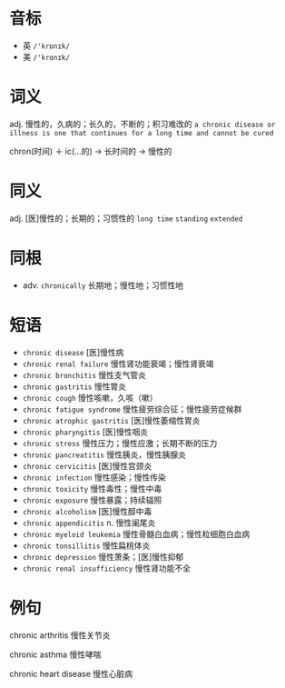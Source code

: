# 音标

- 英 `/'krɒnɪk/`
- 美 `/'krɑnɪk/`

# 词义

adj. 慢性的，久病的；长久的，不断的；积习难改的
`a chronic disease or illness is one that continues for a long time and cannot be cured`



chron(时间) ＋ ic(…的) → 长时间的 → 慢性的

# 同义

adj. [医]慢性的；长期的；习惯性的
`long time` `standing` `extended`

# 同根

- adv. `chronically` 长期地；慢性地；习惯性地

# 短语

- `chronic disease` [医]慢性病
- `chronic renal failure` 慢性肾功能衰竭；慢性肾衰竭
- `chronic bronchitis` 慢性支气管炎
- `chronic gastritis` 慢性胃炎
- `chronic cough` 慢性咳嗽，久咳（嗽）
- `chronic fatigue syndrome` 慢性疲劳综合征；慢性疲劳症候群
- `chronic atrophic gastritis` [医]慢性萎缩性胃炎
- `chronic pharyngitis` [医]慢性咽炎
- `chronic stress` 慢性压力；慢性应激；长期不断的压力
- `chronic pancreatitis` 慢性胰炎，慢性胰腺炎
- `chronic cervicitis` [医]慢性宫颈炎
- `chronic infection` 慢性感染；慢性传染
- `chronic toxicity` 慢性毒性；慢性中毒
- `chronic exposure` 慢性暴露；持续辐照
- `chronic alcoholism` [医]慢性醇中毒
- `chronic appendicitis` n. 慢性阑尾炎
- `chronic myeloid leukemia` 慢性骨髓白血病；慢性粒细胞白血病
- `chronic tonsillitis` 慢性扁桃体炎
- `chronic depression` 慢性萧条；[医]慢性抑郁
- `chronic renal insufficiency` 慢性肾功能不全

# 例句

chronic arthritis
慢性关节炎

chronic asthma
慢性哮喘

chronic heart disease
慢性心脏病


